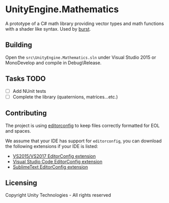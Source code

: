 # UnityEngine.Mathematics

A prototype of a C# math library providing vector types and math functions with a shader like syntax. Used by [burst](https://github.com/Unity-Technologies/burst).

## Building

Open the `src\UnityEngine.Mathematics.sln` under Visual Studio 2015 or MonoDevelop and compile in Debug\Release.

## Tasks TODO

- [ ] Add NUnit tests
- [ ] Complete the library (quaternions, matrices...etc.)

## Contributing

The project is using [editorconfig](http://editorconfig.org/) to keep files correctly formatted for EOL and spaces.

We assume that your IDE has support for `editorconfig`, you can download the following extensions if your IDE is listed:

- [VS2015/VS2017 EditorConfig extension](https://marketplace.visualstudio.com/items?itemName=EditorConfigTeam.EditorConfig)
- [Visual Studio Code EditorConfig extension](https://marketplace.visualstudio.com/items?itemName=EditorConfig.EditorConfig)
- [SublimeText EditorConfig extension](https://github.com/sindresorhus/editorconfig-sublime)

## Licensing

Copyright Unity Technologies - All rights reserved

